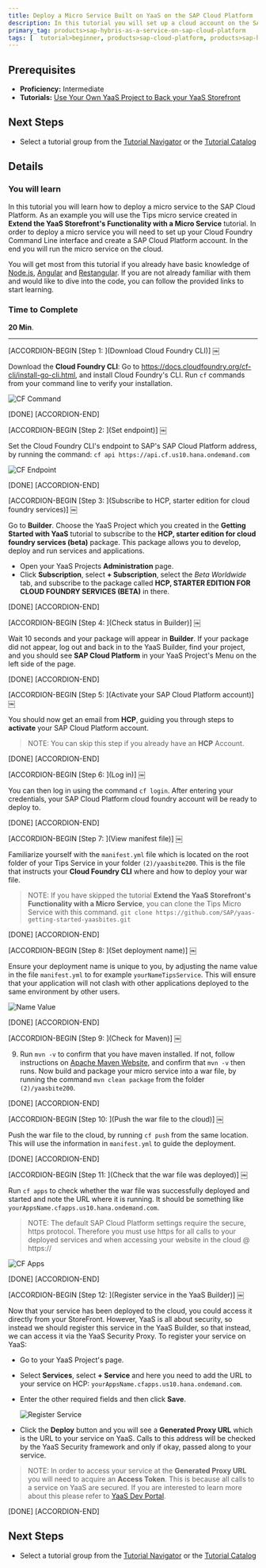 ```yaml
---
title: Deploy a Micro Service Built on YaaS on the SAP Cloud Platform
description: In this tutorial you will set up a cloud account on the SAP Cloud Platform through your YaaS project. You will then deploy your Tips micro service to the cloud and point your Storefront to it.
primary_tag: products>sap-hybris-as-a-service-on-sap-cloud-platform
tags: [  tutorial>beginner, products>sap-cloud-platform, products>sap-hybris-as-a-service-on-sap-cloud-platform ]
---
```

## Prerequisites  
- **Proficiency:** Intermediate
- **Tutorials:** [Use Your Own YaaS Project to Back your YaaS Storefront](http://www.sap.com/developer/tutorials/yaas-create-project-backing-storefront.html)

## Next Steps
 - Select a tutorial group from the [Tutorial Navigator](http://www.sap.com/developer/tutorial-navigator.html) or the [Tutorial Catalog](https://www.sap.com/developer/tutorial-navigator.tutorials.html)

## Details
### You will learn  
In this tutorial you will learn how to deploy a micro service to the SAP Cloud Platform. As an example you will use the Tips micro service created in **Extend the YaaS Storefront's Functionality with a Micro Service** tutorial. In order to deploy a micro service you will need to set up your Cloud Foundry Command Line interface and create a SAP Cloud Platform account. In the end you will run the micro service on the cloud.

You will get most from this tutorial if you already have basic knowledge of [Node.js](https://www.youtube.com/watch?v=pU9Q6oiQNd0), [Angular](https://docs.angularjs.org/guide/directive) and [Restangular](https://github.com/mgonto/restangular#starter-guide). If you are not already familiar with them and would like to dive into the code, you can follow the provided links to start learning.

### Time to Complete
**20 Min**.

---

[ACCORDION-BEGIN [Step 1: ](Download Cloud Foundry CLI)] ￼

Download the **Cloud Foundry CLI**: Go to https://docs.cloudfoundry.org/cf-cli/install-go-cli.html, and install Cloud Foundry's CLI. Run `cf` commands from your command line to verify your installation.

![CF Command](cf-command.PNG)

[DONE]
[ACCORDION-END]

[ACCORDION-BEGIN [Step 2: ](Set endpoint)] ￼

Set the Cloud Foundry CLI's endpoint to SAP's SAP Cloud Platform address, by running the command: `cf api https://api.cf.us10.hana.ondemand.com`

![CF Endpoint](cf-cli-endpoint.PNG)

[DONE]
[ACCORDION-END]

[ACCORDION-BEGIN [Step 3: ](Subscribe to HCP, starter edition for cloud foundry services)] ￼

Go to **Builder**. Choose the YaaS Project which you created in the **Getting Started with YaaS** tutorial to subscribe to the **HCP, starter edition for cloud foundry services (beta)** package. This package allows you to develop, deploy and run services and applications.
- Open your YaaS Projects **Administration** page.
- Click **Subscription**, select **+ Subscription**, select the *Beta Worldwide* tab, and subscribe to the package called **HCP, STARTER EDITION FOR CLOUD FOUNDRY SERVICES (BETA)** in there.

[DONE]
[ACCORDION-END]

[ACCORDION-BEGIN [Step 4: ](Check status in Builder)] ￼

Wait 10 seconds and your package will appear in **Builder**. If your package did not appear, log out and back in to the YaaS Builder, find your project, and you should see **SAP Cloud Platform** in your YaaS Project's Menu on the left side of the page.

[DONE]
[ACCORDION-END]

[ACCORDION-BEGIN [Step 5: ](Activate your SAP Cloud Platform account)] ￼

You should now get an email from **HCP**, guiding you through steps to **activate** your SAP Cloud Platform account.

> NOTE: You can skip this step if you already have an **HCP** Account.

[DONE]
[ACCORDION-END]

[ACCORDION-BEGIN [Step 6: ](Log in)] ￼

You can then log in using the command `cf login`. After entering your credentials, your SAP Cloud Platform cloud foundry account will be ready to deploy to.

[DONE]
[ACCORDION-END]

[ACCORDION-BEGIN [Step 7: ](View manifest file)] ￼

Familiarize yourself with the `manifest.yml` file which is located on the root folder of your Tips Service in your folder `(2)/yaasbite200`. This is the file that instructs your **Cloud Foundry CLI** where and how to deploy your war file.

> NOTE: If you have skipped the tutorial **Extend the YaaS Storefront's Functionality with a Micro Service**, you can clone the Tips Micro Service with this command. `git clone https://github.com/SAP/yaas-getting-started-yaasbites.git`

[DONE]
[ACCORDION-END]

[ACCORDION-BEGIN [Step 8: ](Set deployment name)] ￼

Ensure your deployment name is unique to you, by adjusting the name value in the file `manifest.yml` to for example `yourNameTipsService`.  This will ensure that your application will not clash with other applications deployed to the same environment by other users.

![Name Value](tipsService.PNG)

[DONE]
[ACCORDION-END]

[ACCORDION-BEGIN [Step 9: ](Check for Maven)] ￼

9. Run `mvn -v` to confirm that you have maven installed. If not, follow instructions on [Apache Maven Website](https://maven.apache.org/install.html), and confirm that  `mvn -v` then runs.   Now build and package your micro service into a war file, by running the command `mvn clean package` from the folder `(2)/yaasbite200`.

[DONE]
[ACCORDION-END]

[ACCORDION-BEGIN [Step 10: ](Push the war file to the cloud)] ￼

Push the war file to the cloud, by running `cf push` from the same location. This will use the information in `manifest.yml` to guide the deployment.

[DONE]
[ACCORDION-END]

[ACCORDION-BEGIN [Step 11: ](Check that the war file was deployed)] ￼

Run `cf apps` to check whether the war file was successfully deployed and started and note the URL where it is running. It should be something like `yourAppsName.cfapps.us10.hana.ondemand.com`.

> NOTE: The default SAP Cloud Platform settings require the secure, https protocol. Therefore you must use https for all calls to your deployed services and when accessing your website in the cloud @ https://

![CF Apps](cf-apps.PNG)

[DONE]
[ACCORDION-END]

[ACCORDION-BEGIN [Step 12: ](Register service in the YaaS Builder)] ￼

Now that your service has been deployed to the cloud, you could access it directly from your StoreFront. However, YaaS is all about security, so instead we should  register this service in the YaaS Builder, so that instead, we can access it via the YaaS Security Proxy.  To register your service on YaaS:
- Go to your YaaS Project's page.
- Select **Services**, select **+ Service** and here you need to add the URL to your service on HCP: `yourAppsName.cfapps.us10.hana.ondemand.com`.
- Enter the other required fields and then click **Save**.

    ![Register Service](register-service.PNG)

- Click the **Deploy** button and you will see a **Generated Proxy URL** which is the URL to your service on YaaS. Calls to this address will be checked by the YaaS Security framework and only if okay, passed along to your service.

> NOTE: In order to access your service at the  **Generated Proxy URL** you will need to acquire an **Access Token**. This is because all calls to a service on YaaS are secured. If you are interested to learn more about this please refer to [YaaS Dev Portal](https://devportal.yaas.io/).  

[DONE]
[ACCORDION-END]

## Next Steps
 - Select a tutorial group from the [Tutorial Navigator](http://www.sap.com/developer/tutorial-navigator.html) or the [Tutorial Catalog](https://www.sap.com/developer/tutorial-navigator.tutorials.html)
